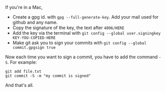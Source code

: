 If you're in a Mac, 

* Create a gpg id. with `gpg --full-generate-key`. Add your mail used for github and any name.
* Copy the signature of the key, the text after `4096/HERE`
* Add the key via the terminal with `git config --global user.signingkey KEY-YOU-COPIED-HERE`
* Make git ask you to sign your commits with `git config --global commit.gpgsign true` 

Now each time you want to sign a commit, you have to add the command `-S`. For example:


```
git add file.txt
git commit -S -m "my commit is signed"
```

And that's all.
